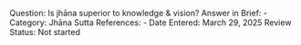 Question: Is jhāna superior to knowledge & vision?
Answer in Brief: -
 Category: Jhāna
Sutta References: -
Date Entered: March 29, 2025
Review Status: Not started